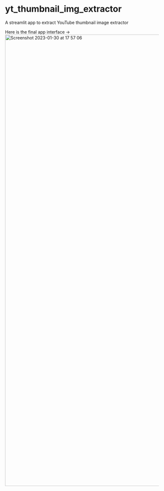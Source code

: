 # yt_thumbnail_img_extractor
A streamlit app to extract YouTube thumbnail image extractor

Here is the final app interface -> 
<img width="1480" alt="Screenshot 2023-01-30 at 17 57 06" src="https://user-images.githubusercontent.com/47807830/215476917-36550023-9e2f-4c2e-97f8-7f382471aa05.png">
